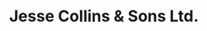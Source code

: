---
title: "Jesse Collins & Sons Ltd."
url: /hare-bay/jesse-collins-and-sons-ltd/
shop: furniture
---